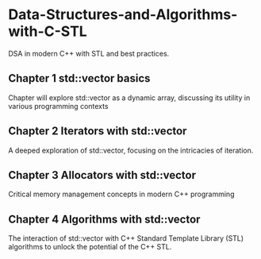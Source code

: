 # Data-Structures-and-Algorithms-with-C-STL
DSA in modern C++ with STL and best practices.


## Chapter 1 std::vector basics
Chapter will explore
std::vector as a dynamic array, discussing its utility in various programming contexts

## Chapter 2 Iterators with std::vector
A deeped exploration of std::vector, focusing on the intricacies of iteration.

## Chapter 3 Allocators with std::vector
Critical memory management concepts in modern C++ programming

## Chapter 4 Algorithms with std::vector
The interaction of std::vector with C++ Standard Template
Library (STL) algorithms to unlock the potential of the C++ STL. 
